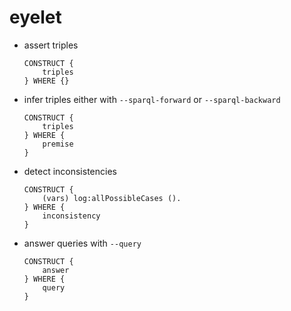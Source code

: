 # eyelet

- assert triples
    ```
    CONSTRUCT {
        triples
    } WHERE {}
    ```

- infer triples either with `--sparql-forward` or `--sparql-backward`
    ```
    CONSTRUCT {
        triples
    } WHERE {
        premise
    }
    ```

- detect inconsistencies
    ```
    CONSTRUCT {
        (vars) log:allPossibleCases ().
    } WHERE {
        inconsistency
    }
    ```

- answer queries with `--query`
    ```
    CONSTRUCT {
        answer
    } WHERE {
        query
    }
    ```
